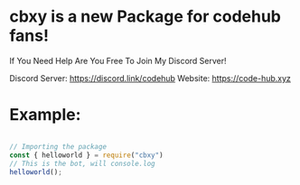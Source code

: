 # cbxy is a new Package for codehub fans!

If You Need Help Are You Free To Join My Discord Server!

Discord Server: https://discord.link/codehub
Website: https://code-hub.xyz

# Example:

```js

// Importing the package
const { helloworld } = require("cbxy")
// This is the bot, will console.log
helloworld();
